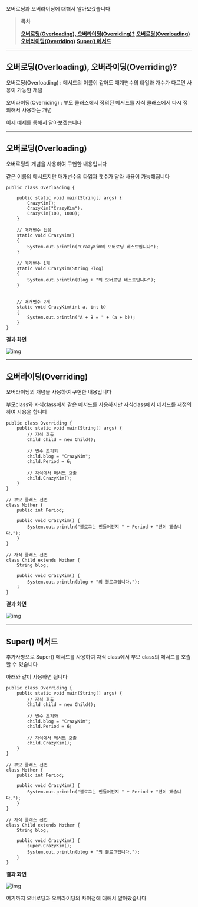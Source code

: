 오버로딩과 오버라이딩에 대해서 알아보겠습니다

 

> **목차**
>
> **[오버로딩(Overloading), 오버라이딩(Overriding)?](#text1)**
> **[오버로딩(Overloading)](#text2)**
> **[오버라이딩(Overriding)](#text3)**
> **[Super() 메서드](#text4)**

------



## **오버로딩(Overloading), 오버라이딩(Overriding)?**

오버로딩(Overloading) : 메서드의 이름이 같아도 매개변수의 타입과 개수가 다르면 사용이 가능한 개념

오버라이딩(Overriding) : 부모 클래스에서 정의된 메서드를 자식 클래스에서 다시 정의해서 사용하는 개념

이제 예제를 통해서 알아보겠습니다

 

------



## **오버로딩(Overloading)**

오버로딩의 개념을 사용하여 구현한 내용입니다

같은 이름의 메서드지만 매개변수의 타입과 갯수가 달라 사용이 가능해집니다

```
public class Overloading {

	public static void main(String[] args) {
		CrazyKim();
		CrazyKim("CrazyKim");
		CrazyKim(100, 1000);
	}
	
	// 매개변수 없음
	static void CrazyKim()
	{
		System.out.println("CrazyKim의 오버로딩 테스트입니다");
	}
	
	// 매개변수 1개
	static void CrazyKim(String Blog)
	{
		System.out.println(Blog + "의 오버로딩 테스트입니다");		
	}

	
	// 매개변수 2개
	static void CrazyKim(int a, int b)
	{
		System.out.println("A + B = " + (a + b));
	}
}
```

 

**결과 화면**



![img](https://blog.kakaocdn.net/dn/bUREcZ/btq4XX6WsT7/RgKGZA0ZfYUkIck9KNQIc0/img.png)



 

------



 

 

## **오버라이딩(Overriding)**

오버라이딩의 개념을 사용하여 구현한 내용입니다

부모class와 자식class에서 같은 메서드를 사용하지만 자식class에서 메서드를 재정의하여 사용을 합니다

```
public class Overriding {
	public static void main(String[] args) {
		// 자식 호출
		Child child = new Child();
		
		// 변수 초기화
		child.blog = "CrazyKim";
		child.Period = 6;
		
		// 자식에서 메서드 호출
		child.CrazyKim();
	}
}

// 부모 클래스 선언
class Mother {
	public int Period;
	
	public void CrazyKim() {
		System.out.println("블로그는 만들어진지 " + Period + "년이 됐습니다.");
	}
}

// 자식 클래스 선언
class Child extends Mother {
	String blog;
	
	public void CrazyKim() {
		System.out.println(blog + "의 블로그입니다.");
	}
}
```

 

**결과 화면**



![img](https://blog.kakaocdn.net/dn/zZ2EE/btq433EkwqS/bbDrYnRx5E6mBpdnCX8j21/img.png)



 

------



## **Super() 메서드**

추가사항으로 Super() 메서드를 사용하여 자식 class에서 부모 class의 메서드를 호출할 수 있습니다

아래와 같이 사용하면 됩니다

```
public class Overriding {
	public static void main(String[] args) {
		// 자식 호출
		Child child = new Child();
		
		// 변수 초기화
		child.blog = "CrazyKim";
		child.Period = 6;
		
		// 자식에서 메서드 호출
		child.CrazyKim();
	}
}

// 부모 클래스 선언
class Mother {
	public int Period;
	
	public void CrazyKim() {
		System.out.println("블로그는 만들어진지 " + Period + "년이 됐습니다.");
	}
}

// 자식 클래스 선언
class Child extends Mother {
	String blog;
	
	public void CrazyKim() {
		super.CrazyKim();
		System.out.println(blog + "의 블로그입니다.");
	}
}
```

 

**결과 화면**



![img](https://blog.kakaocdn.net/dn/RFP2x/btq433dgl5D/67UrtBRQ9pG2CY3ZfzDg01/img.png)



 

여기까지 오버로딩과 오버라이딩의 차이점에 대해서 알아봤습니다